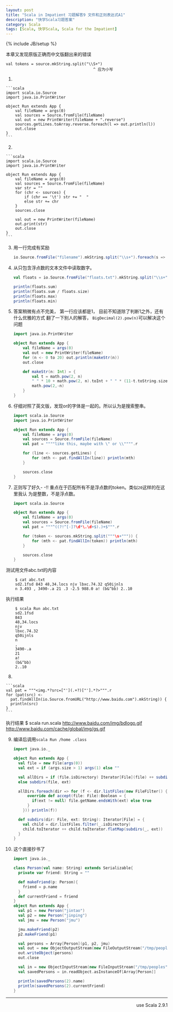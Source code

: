 ```yaml
---
layout: post
title: "Scala in Impatient 习题解答9 文件和正则表达式A1"
description: "快学Scala习题答案"
category: Scala
tags: [Scala, 快学Scala, Scala for the Impatient]
---
```

{% include JB/setup %}

本章又发现原版正确而中文版翻出来的错误

    val tokens = source.mkString.split("\\S+")
                                          ^ 应为小写

1. 

    ```scala
    import scala.io.Source
    import java.io.PrintWriter

    object Run extends App { 
        val fileName = args(0)
        val sources = Source.fromFile(fileName)
        val out = new PrintWriter(fileName + ".reverse")
        sources.getLines.toArray.reverse.foreach(l => out.println(l))
        out.close
    }
    ```
2. 

    ```scala
    import scala.io.Source
    import java.io.PrintWriter

    object Run extends App { 
        val fileName = args(0)
        val sources = Source.fromFile(fileName)
        var str = ""
        for (chr <- sources) {
            if (chr == '\t') str += "  "
            else str += chr
        }
        sources.close

        val out = new PrintWriter(fileName)
        out.print(str)
        out.close
    }
    ```

3. 用一行完成有奖励

    ```scala
    io.Source.fromFile("filename").mkString.split("\\s+").foreach(s => if (s.length > 12) println(s))
    ```

4. 从只包含浮点数的文本文件中读取数字。

    ```scala
    val floats = io.Source.fromFile("floats.txt").mkString.split("\\s+").map(_.toFloat)

    println(floats.sum)
    println(floats.sum / floats.size)
    println(floats.max)
    println(floats.min)
    ```

5. 答案稍微有点不完美， 第一行应该都是1， 目前不知道除了判断1之外，还有什么优雅的方式
  翻了一下别人的解答， `BigDecimal(2).pow(n)`可以解决这个问题

    ```scala
    import java.io.PrintWriter

    object Run extends App { 
        val fileName = args(0)
        val out = new PrintWriter(fileName)
        for (n <- 0 to 20) out.println(makeStr(n))
        out.close

        def makeStr(n: Int) = {
            val t = math.pow(2, n)
            " " * 10 + math.pow(2, n).toInt + " " * (11-t.toString.size) + 
            math.pow(2,-n) 
        }
    }
    ```

6. 仔细对照了英文版，发现or的字体是一起的。所以认为是搜索整串。

    ```scala
    import scala.io.Source
    import java.io.PrintWriter

    object Run extends App { 
        val fileName = args(0)
        val sources = Source.fromFile(fileName)
        val pat = """"like this, maybe with \" or \\"""".r

        for (line <- sources.getLines) {
            for (mth <- pat.findAllIn(line)) println(mth)
        }

        sources.close
    }
    ```

7. 正则写了好久- -!! 重点在于匹配所有不是浮点数的token。类似`20`这样的在这里我认
为是整数，不是浮点数。

    ```scala
    import scala.io.Source

    object Run extends App { 
        val fileName = args(0)
        val sources = Source.fromFile(fileName)
        val pat = """^((?!^[-]?\d*\.\d+$).)+$""".r

        for (token <- sources.mkString.split("""\s+""")) {
            for (mth <- pat.findAllIn(token)) println(mth)
        }

        sources.close
    }
    ```

  测试用文件abc.txt的内容

        $ cat abc.txt
        sd2.1fsd 843 48,34.locs njv lbxc.74.32 q50ijnls
        n 3.493 , 3490-.a 21 .3 -2.5 988.0 a! (b&^bb) 2..10

  执行结果

        $ scala Run abc.txt
        sd2.1fsd
        843
        48,34.locs
        njv
        lbxc.74.32
        q50ijnls
        n
        ,
        3490-.a
        21
        a!
        (b&^bb)
        2..10

8. 

    ```scala
    val pat = """<img.*?src=["'](.+?)["'].*?>""".r
    for (pat(src) <-
      pat.findAllIn(io.Source.fromURL("http://www.baidu.com").mkString)) {
      println(src)
    }
    ```

  执行结果
  $ scala run.scala 
  http://www.baidu.com/img/bdlogo.gif
  http://www.baidu.com/cache/global/img/gs.gif

9. 编译后调用`scala Run /home .class`

    ```scala
    import java.io._

    object Run extends App {
      val file = new File(args(0))
      val ext = if (args.size > 1) args(1) else ""

      val allDirs = if (file.isDirectory) Iterator[File](file) ++ subdirs(file, ext)
      else subdirs(file, ext)

      allDirs.foreach(dir => for (f <- dir.listFiles(new FileFilter() {
          override def accept(file: File):Boolean = {
            if(ext != null) file.getName.endsWith(ext) else true
          }
        })) println(f))

      def subdirs(dir: File, ext: String): Iterator[File] = {
        val child = dir.listFiles.filter(_.isDirectory)
        child.toIterator ++ child.toIterator.flatMap(subdirs(_, ext))
      }
    }
    ```

10. 这个直接抄书了

    ```scala
    import java.io._

    class Person(val name: String) extends Serializable{
      private var friend: String = ""

      def makeFriend(p: Person){
        friend = p.name
      }
      def currentFriend = friend
    }
    object Run extends App {
      val p1 = new Person("jintao")
      val p2 = new Person("jinping")
      val jmu = new Person("jmu")

      jmu.makeFriend(p2)
      p2.makeFriend(p1)

      val persons = Array[Person](p1, p2, jmu)
      val out = new ObjectOutputStream(new FileOutputStream("/tmp/peoples"))
      out.writeObject(persons)
      out.close

      val in = new ObjectInputStream(new FileInputStream("/tmp/peoples"))
      val savedPersons = in.readObject.asInstanceOf[Array[Person]]

      println(savedPersons(2).name)
      println(savedPersons(2).currentFriend)
    }
    ```

----
<div align="right">use Scala 2.9.1</div>
